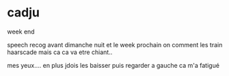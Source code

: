 # cadju
week end 

speech recog avant dimanche nuit et le week prochain on comment les train haarscade mais ca ca va etre chiant..

mes yeux.... en plus jdois les baisser puis regarder a gauche ca m'a fatigué
